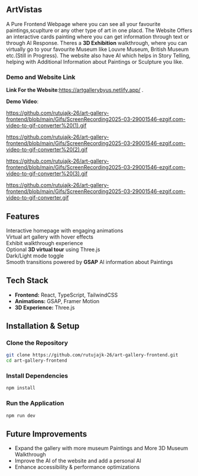 ## ArtVistas
A Pure Frontend Webpage where you can see all your favourite paintings,scuplture or any other type of art in one placd. The Website Offers an interactive cards painting where you can get information through text or through AI Response.
Theres a **3D Exhibition** walkthrough, where you can virtually go to your favourite Museum like Louvre Museum, British Museum etc.(Still in Progress).
The website also have AI which helps in Story Telling, helping with Additional Information about Paintings or Sculpture you like.

### Demo and Website Link
**Link For the Website**:https://artgallerybyus.netlify.app/ .

**Demo Video**: 

https://github.com/rutujajk-26/art-gallery-frontend/blob/main/Gifs/ScreenRecording2025-03-29001546-ezgif.com-video-to-gif-converter%20(1).gif

https://github.com/rutujajk-26/art-gallery-frontend/blob/main/Gifs/ScreenRecording2025-03-29001546-ezgif.com-video-to-gif-converter%20(2).gif

https://github.com/rutujajk-26/art-gallery-frontend/blob/main/Gifs/ScreenRecording2025-03-29001546-ezgif.com-video-to-gif-converter%20(3).gif

https://github.com/rutujajk-26/art-gallery-frontend/blob/main/Gifs/ScreenRecording2025-03-29001546-ezgif.com-video-to-gif-converter.gif


## Features
Interactive homepage with engaging animations  
Virtual art gallery with hover effects  
Exhibit walkthrough experience  
Optional **3D virtual tour** using Three.js  
Dark/Light mode toggle  
Smooth transitions powered by **GSAP**
AI information about Paintings

## Tech Stack
- **Frontend:** React, TypeScript, TailwindCSS
- **Animations:** GSAP, Framer Motion
- **3D Experience:** Three.js


## Installation & Setup

### Clone the Repository
```sh
git clone https://github.com/rutujajk-26/art-gallery-frontend.git
cd art-gallery-frontend
```
### Install Dependencies
```sh
npm install
```
### Run the Application
```sh
npm run dev
```


## Future Improvements
- Expand the gallery with more museum Paintings and More 3D Museum Walkthrough
- Improve the AI of the website and add a personal AI
- Enhance accessibility & performance optimizations
